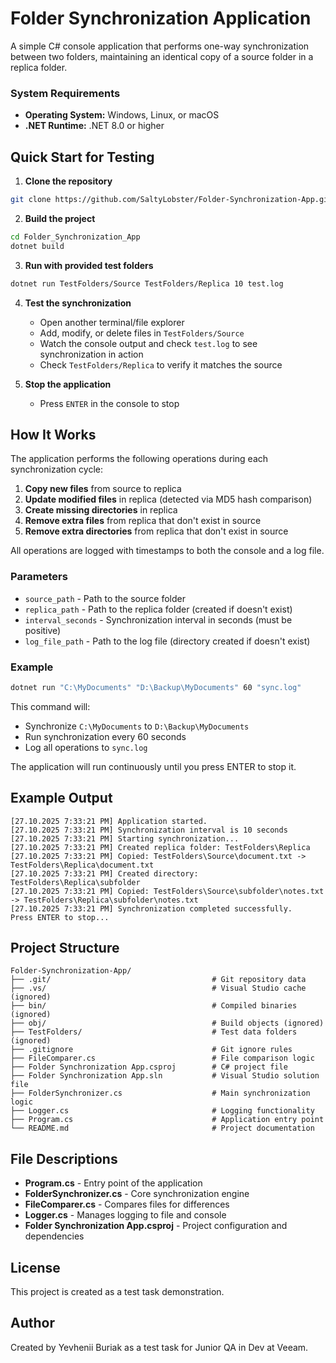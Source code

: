 ﻿# Folder Synchronization Application

A simple C# console application that performs one-way synchronization between two folders, maintaining an identical copy of a source folder in a replica folder.

### System Requirements
- **Operating System:** Windows, Linux, or macOS
- **.NET Runtime:** .NET 8.0 or higher
  
## Quick Start for Testing

1. **Clone the repository**
```bash
git clone https://github.com/SaltyLobster/Folder-Synchronization-App.git
```

2. **Build the project**
```bash
cd Folder_Synchronization_App
dotnet build
```

3. **Run with provided test folders**
```bash
dotnet run TestFolders/Source TestFolders/Replica 10 test.log
```

4. **Test the synchronization**
   - Open another terminal/file explorer
   - Add, modify, or delete files in `TestFolders/Source`
   - Watch the console output and check `test.log` to see synchronization in action
   - Check `TestFolders/Replica` to verify it matches the source

5. **Stop the application**
   - Press `ENTER` in the console to stop

## How It Works

The application performs the following operations during each synchronization cycle:

1. **Copy new files** from source to replica
2. **Update modified files** in replica (detected via MD5 hash comparison)
3. **Create missing directories** in replica
4. **Remove extra files** from replica that don't exist in source
5. **Remove extra directories** from replica that don't exist in source

All operations are logged with timestamps to both the console and a log file.

### Parameters

- `source_path` - Path to the source folder
- `replica_path` - Path to the replica folder (created if doesn't exist)
- `interval_seconds` - Synchronization interval in seconds (must be positive)
- `log_file_path` - Path to the log file (directory created if doesn't exist)

### Example

```bash
dotnet run "C:\MyDocuments" "D:\Backup\MyDocuments" 60 "sync.log"
```

This command will:
- Synchronize `C:\MyDocuments` to `D:\Backup\MyDocuments`
- Run synchronization every 60 seconds
- Log all operations to `sync.log`

The application will run continuously until you press ENTER to stop it.

## Example Output

```
[27.10.2025 7:33:21 PM] Application started.
[27.10.2025 7:33:21 PM] Synchronization interval is 10 seconds
[27.10.2025 7:33:21 PM] Starting synchronization...
[27.10.2025 7:33:21 PM] Created replica folder: TestFolders\Replica
[27.10.2025 7:33:21 PM] Copied: TestFolders\Source\document.txt -> TestFolders\Replica\document.txt
[27.10.2025 7:33:21 PM] Created directory: TestFolders\Replica\subfolder
[27.10.2025 7:33:21 PM] Copied: TestFolders\Source\subfolder\notes.txt -> TestFolders\Replica\subfolder\notes.txt
[27.10.2025 7:33:21 PM] Synchronization completed successfully.
Press ENTER to stop...
```

## Project Structure
```
Folder-Synchronization-App/
├── .git/                                    # Git repository data
├── .vs/                                     # Visual Studio cache (ignored)
├── bin/                                     # Compiled binaries (ignored)
├── obj/                                     # Build objects (ignored)
├── TestFolders/                             # Test data folders (ignored)
├── .gitignore                               # Git ignore rules
├── FileComparer.cs                          # File comparison logic
├── Folder Synchronization App.csproj        # C# project file
├── Folder Synchronization App.sln           # Visual Studio solution file
├── FolderSynchronizer.cs                    # Main synchronization logic
├── Logger.cs                                # Logging functionality
├── Program.cs                               # Application entry point
└── README.md                                # Project documentation
```

## File Descriptions

- **Program.cs** - Entry point of the application
- **FolderSynchronizer.cs** - Core synchronization engine
- **FileComparer.cs** - Compares files for differences
- **Logger.cs** - Manages logging to file and console
- **Folder Synchronization App.csproj** - Project configuration and dependencies

## License

This project is created as a test task demonstration.

## Author

Created by Yevhenii Buriak as a test task for Junior QA in Dev at Veeam.
